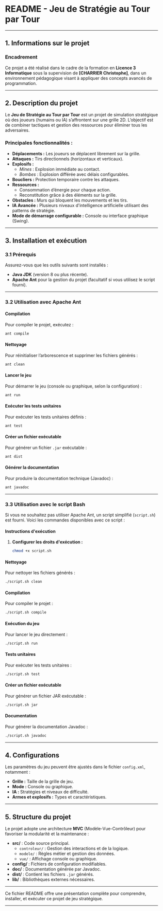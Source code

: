 # **README - Jeu de Stratégie au Tour par Tour**

---

## **1. Informations sur le projet**

### **Encadrement**
Ce projet a été réalisé dans le cadre de la formation en **Licence 3 Informatique** sous la supervision de **[CHARRIER Christophe]**, dans un environnement pédagogique visant à appliquer des concepts avancés de programmation.

---

## **2. Description du projet**

Le **Jeu de Stratégie au Tour par Tour** est un projet de simulation stratégique où des joueurs (humains ou IA) s’affrontent sur une grille 2D. L’objectif est de combiner tactiques et gestion des ressources pour éliminer tous les adversaires.

### **Principales fonctionnalités :**
- **Déplacements :** Les joueurs se déplacent librement sur la grille.
- **Attaques :** Tirs directionnels (horizontaux et verticaux).
- **Explosifs :**
  - *Mines* : Explosion immédiate au contact.
  - *Bombes* : Explosion différée avec délais configurables.
- **Boucliers :** Protection temporaire contre les attaques.
- **Ressources :**
  - Consommation d’énergie pour chaque action.
  - Reconstitution grâce à des éléments sur la grille.
- **Obstacles :** Murs qui bloquent les mouvements et les tirs.
- **IA Avancée :** Plusieurs niveaux d'intelligence artificielle utilisant des patterns de stratégie.
- **Mode de démarrage configurable :** Console ou interface graphique (Swing).

---

## **3. Installation et exécution**

### **3.1 Prérequis**
Assurez-vous que les outils suivants sont installés :
- **Java JDK** (version 8 ou plus récente).
- **Apache Ant** pour la gestion du projet (facultatif si vous utilisez le script fourni).

---

### **3.2 Utilisation avec Apache Ant**

#### **Compilation**
Pour compiler le projet, exécutez :
```bash
ant compile
```

#### **Nettoyage**
Pour réinitialiser l’arborescence et supprimer les fichiers générés :
```bash
ant clean
```

#### **Lancer le jeu**
Pour démarrer le jeu (console ou graphique, selon la configuration) :
```bash
ant run
```

#### **Exécuter les tests unitaires**
Pour exécuter les tests unitaires définis :
```bash
ant test
```

#### **Créer un fichier exécutable**
Pour générer un fichier `.jar` exécutable :
```bash
ant dist
```

#### **Générer la documentation**
Pour produire la documentation technique (Javadoc) :
```bash
ant javadoc
```

---

### **3.3 Utilisation avec le script Bash**

Si vous ne souhaitez pas utiliser Apache Ant, un script simplifié (`script.sh`) est fourni. Voici les commandes disponibles avec ce script :

#### Instructions d'exécution

1. **Configurer les droits d'exécution :**
   ```bash
   chmod +x script.sh
   ```

#### **Nettoyage**
Pour nettoyer les fichiers générés :
```bash
./script.sh clean
```

#### **Compilation**
Pour compiler le projet :
```bash
./script.sh compile
```

#### **Exécution du jeu**
Pour lancer le jeu directement :
```bash
./script.sh run
```

#### **Tests unitaires**
Pour exécuter les tests unitaires :
```bash
./script.sh test
```

#### **Créer un fichier exécutable**
Pour générer un fichier JAR exécutable :
```bash
./script.sh jar
```

#### **Documentation**
Pour générer la documentation Javadoc :
```bash
./script.sh javadoc
```

---

## **4. Configurations**

Les paramètres du jeu peuvent être ajustés dans le fichier `config.xml`, notamment :
- **Grille :** Taille de la grille de jeu.
- **Mode :** Console ou graphique.
- **IA :** Stratégies et niveaux de difficulté.
- **Armes et explosifs :** Types et caractéristiques.

---

## **5. Structure du projet**

Le projet adopte une architecture **MVC** (Modèle-Vue-Contrôleur) pour favoriser la modularité et la maintenance :
- **src/** : Code source principal.
  - `controleur/` : Gestion des interactions et de la logique.
  - `modele/` : Règles métier et gestion des données.
  - `vue/` : Affichage console ou graphique.
- **config/** : Fichiers de configuration modifiables.
- **doc/** : Documentation générée par Javadoc.
- **dist/** : Contient les fichiers `.jar` générés.
- **lib/** : Bibliothèques externes nécessaires.

---

Ce fichier README offre une présentation complète pour comprendre, installer, et exécuter ce projet de jeu stratégique.

---

